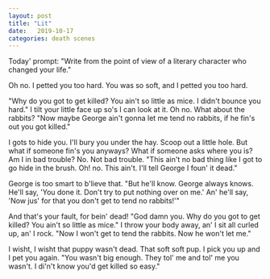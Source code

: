 ```yaml
---
layout: post
title: "Lit"
date:   2019-10-17
categories: death scenes
---
```

Today' prompt: "Write from the point of view of a literary character who changed your life."

Oh no. I petted you too hard. You was so soft, and I petted you too hard.

"Why do you got to get killed? You ain't so little as mice. I didn't bounce you hard." I tilt your little face up so's I can look at it. Oh no. What about the rabbits? "Now maybe George ain't gonna let me tend no rabbits, if he fin's out you got killed."

I gots to hide you. I'll bury you under the hay. Scoop out a little hole. But what if someone fin's you anyways? What if someone asks where you is? Am I in bad trouble? No. Not bad trouble. "This ain't no bad thing like I got to go hide in the brush. Oh! no. This ain't. I'll tell George I foun' it dead."

George is too smart to b'lieve that. "But he'll know. George always knows. He'll say, 'You done it. Don't try to put nothing over on me.' An' he'll say, 'Now jus' for that you don't get to tend no rabbits!'"

And that's your fault, for bein' dead! "God damn you. Why do you got to get killed? You ain't so little as mice." I throw your body away, an' I sit all curled up, an' I rock. "Now I won't get to tend the rabbits. Now he won't let me."

I wisht, I wisht that puppy wasn't dead. That soft soft pup. I pick you up and I pet you again. "You wasn't big enough. They tol' me and tol' me you wasn't. I di'n't know you'd get killed so easy."
